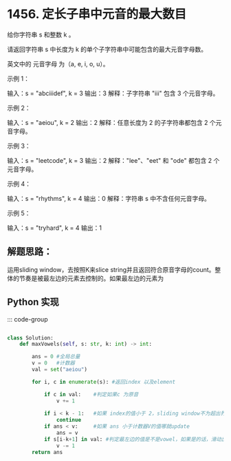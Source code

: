 # 1456. 定长子串中元音的最大数目 <Badge type="success" text="Easy" />

给你字符串 s 和整数 k 。

请返回字符串 s 中长度为 k 的单个子字符串中可能包含的最大元音字母数。

英文中的 元音字母 为（a, e, i, o, u）。

 

示例 1：

输入：s = "abciiidef", k = 3
输出：3
解释：子字符串 "iii" 包含 3 个元音字母。


示例 2：

输入：s = "aeiou", k = 2
输出：2
解释：任意长度为 2 的子字符串都包含 2 个元音字母。


示例 3：

输入：s = "leetcode", k = 3
输出：2
解释："lee"、"eet" 和 "ode" 都包含 2 个元音字母。


示例 4：

输入：s = "rhythms", k = 4
输出：0
解释：字符串 s 中不含任何元音字母。


示例 5：

输入：s = "tryhard", k = 4
输出：1


## 解题思路：
运用sliding window，去按照K来slice string并且返回符合原音字母的count。整体的节奏是被最左边的元素去控制的。如果最左边的元素为
## Python 实现
::: code-group
```python

class Solution:
    def maxVowels(self, s: str, k: int) -> int:

        ans = 0 #全局总量
        v = 0   #计数器
        val = set("aeiou")

        for i, c in enumerate(s): #返回index 以及element

            if c in val:    #判定如果c 为原音
                v += 1 
            
            if i < k - 1:   #如果 index的值小于 2，sliding window不为超出界限
                continue
            if ans < v:     #如果 ans 小于计数器V的值哪就update
                ans = v
            if s[i-k+1] in val: #判定最左边的值是不是vowel，如果是的话，滑动出去了哪V的值就要减1
                v -= 1
        return ans
